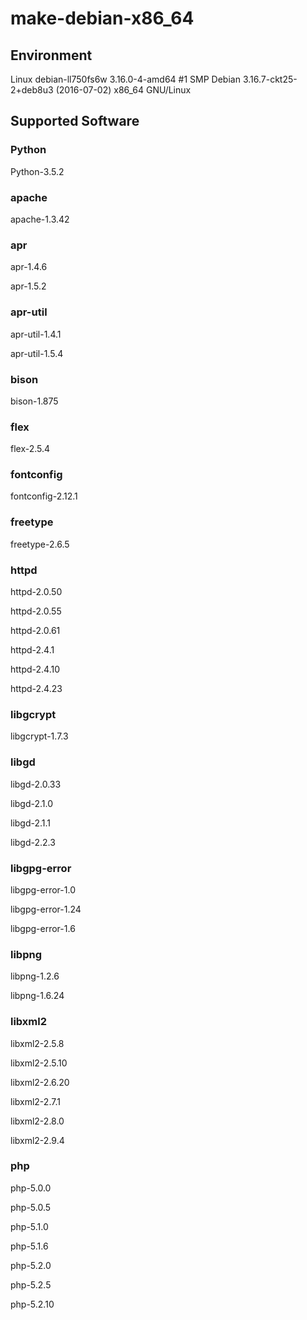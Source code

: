# make-debian-x86_64

## Environment
Linux debian-ll750fs6w 3.16.0-4-amd64 #1 SMP Debian 3.16.7-ckt25-2+deb8u3 (2016-07-02) x86_64 GNU/Linux

## Supported Software
### Python
Python-3.5.2

### apache
apache-1.3.42

### apr
apr-1.4.6

apr-1.5.2

### apr-util
apr-util-1.4.1

apr-util-1.5.4

### bison
bison-1.875

### flex
flex-2.5.4

### fontconfig
fontconfig-2.12.1

### freetype
freetype-2.6.5

### httpd
httpd-2.0.50

httpd-2.0.55

httpd-2.0.61

httpd-2.4.1

httpd-2.4.10

httpd-2.4.23

### libgcrypt
libgcrypt-1.7.3

### libgd
libgd-2.0.33

libgd-2.1.0

libgd-2.1.1

libgd-2.2.3

### libgpg-error
libgpg-error-1.0

libgpg-error-1.24

libgpg-error-1.6

### libpng
libpng-1.2.6

libpng-1.6.24

### libxml2
libxml2-2.5.8

libxml2-2.5.10

libxml2-2.6.20

libxml2-2.7.1

libxml2-2.8.0

libxml2-2.9.4

### php
php-5.0.0

php-5.0.5

php-5.1.0

php-5.1.6

php-5.2.0

php-5.2.5

php-5.2.10

